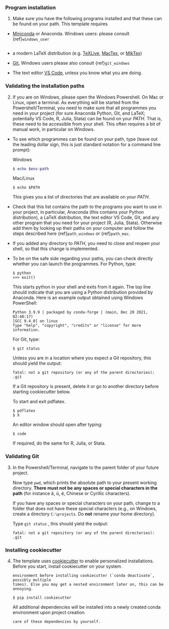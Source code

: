 ### Program installation

1. Make sure you have the following programs installed and that these can be found on
   your path. This template requires

- [Miniconda](https://docs.conda.io/en/latest/miniconda.html) or Anaconda. Windows
  users: please consult {ref}`windows_user`

  ```{note} This template is tested with python 3.9 and higher and conda version 22.9
  ```

- a modern LaTeX distribution (e.g. [TeXLive](https://tug.org/texlive/),
  [MacTex](https://tug.org/mactex/), or [MikTex](https://miktex.org/))

- [Git](https://git-scm.com/downloads), Windows users please also consult
  {ref}`git_windows`

- The text editor [VS Code](https://code.visualstudio.com/), unless you know what you
  are doing.

### Validating the installation paths

2. If you are on Windows, please open the Windows Powershell. On Mac or Linux, open a
   terminal. As everything will be started from the Powershell/Terminal, you need to
   make sure that all programmes you need in your project (for sure Anaconda Python,
   Git, and LaTeX; potentially VS Code, R, Julia, Stata) can be found on your *PATH*.
   That is, these need to be accessible from your shell. This often requires a bit of
   manual work, in particular on Windows.

- To see which programmes can be found on your path, type (leave out the leading dollar
  sign, this is just standard notation for a command line prompt):

  Windows

  ```powershell
  $ echo $env:path
  ```

  Mac/Linux

  ```console
  $ echo $PATH
  ```

  This gives you a list of directories that are available on your *PATH*.

- Check that this list contains the path to the programs you want to use in your
  project, in particular, Anaconda (this contains your Python distribution), a LaTeX
  distribution, the text editor VS Code, Git, and any other program that you need for
  your project (R, Julia, Stata). Otherwise add them by looking up their paths on your
  computer and follow the steps described here {ref}`path_windows` or {ref}`path_mac`.

- If you added any directory to *PATH*, you need to close and reopen your shell, so that
  this change is implemented.

- To be on the safe side regarding your paths, you can check directly whether you can
  launch the programmes. For Python, type:

  ```console
  $ python
  >>> exit()
  ```

  This starts python in your shell and exits from it again. The top line should indicate
  that you are using a Python distribution provided by Anaconda. Here is an example
  output obtained using Windows PowerShell:

  ```text
  Python 3.9.9 | packaged by conda-forge | (main, Dec 20 2021, 02:40:17)
  [GCC 9.4.0] on linux
  Type "help", "copyright", "credits" or "license" for more information.
  ```

  For Git, type:

  ```console
  $ git status
  ```

  Unless you are in a location where you expect a Git repository, this should yield the
  output:

  ```console
  fatal: not a git repository (or any of the parent directories): .git
  ```

  If a Git repository is present, delete it or go to another directory before starting
  cookiecutter below.

  To start and exit pdflatex.

  ```console
  $ pdflatex
  $ X
  ```

  An editor window should open after typing:

  ```console
  $ code
  ```

  If required, do the same for R, Julia, or Stata.

### Validating Git

3. In the Powershell/Terminal, navigate to the parent folder of your future project.

   Now type `pwd`, which prints the absolute path to your present working directory.
   **There must not be any spaces or special characters in the path** (for instance ä,
   ü, é, Chinese or Cyrillic characters).

   If you have any spaces or special characters on your path, change to a folder that
   does not have these special characters (e.g., on Windows, create a directory
   `C:\projects`. Do **not** rename your home directory).

   Type `git status` , this should yield the output:

   ```console
   fatal: not a git repository (or any of the parent directories): .git
   ```

### Installing cookiecutter

4. The template uses [cookiecutter](https://cookiecutter.readthedocs.io/en/latest/) to
   enable personalized installations. Before you start, install cookiecutter on your
   system.

   ```{warning} If you are using conda environments, make sure that you are in the base
   environment before installing cookiecutter (`conda deactivate`, possibly multiple
   times). Else you may get a nested environment later on, this can be annoying.
   ```

   ```console
   $ pip install cookiecutter
   ```

   All additional dependencies will be installed into a newly created conda environment
   upon project creation.

   ```{warning} If you do not opt for the conda environment later on, you need to take
   care of these dependencies by yourself.
   ```
